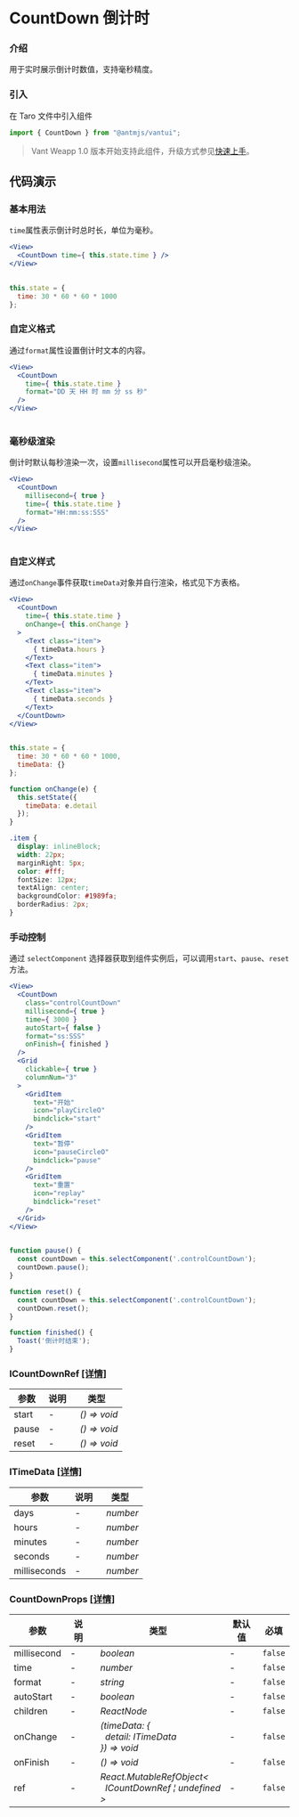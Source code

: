 # CountDown 倒计时

### 介绍

用于实时展示倒计时数值，支持毫秒精度。

### 引入

在 Taro 文件中引入组件

```js
import { CountDown } from "@antmjs/vantui"; 
```

> Vant Weapp 1.0 版本开始支持此组件，升级方式参见[快速上手](#/quickstart)。

## 代码演示

### 基本用法

`time`属性表示倒计时总时长，单位为毫秒。

```jsx
<View>
  <CountDown time={ this.state.time } />
</View>
 
```

```js
this.state = {
  time: 30 * 60 * 60 * 1000
}; 
```

### 自定义格式

通过`format`属性设置倒计时文本的内容。

```jsx
<View>
  <CountDown
    time={ this.state.time }
    format="DD 天 HH 时 mm 分 ss 秒"
  />
</View>
 
```

### 毫秒级渲染

倒计时默认每秒渲染一次，设置`millisecond`属性可以开启毫秒级渲染。

```jsx
<View>
  <CountDown
    millisecond={ true }
    time={ this.state.time }
    format="HH:mm:ss:SSS"
  />
</View>
 
```

### 自定义样式

通过`onChange`事件获取`timeData`对象并自行渲染，格式见下方表格。

```jsx
<View>
  <CountDown
    time={ this.state.time }
    onChange={ this.onChange }
  >
    <Text class="item">
      { timeData.hours }
    </Text>
    <Text class="item">
      { timeData.minutes }
    </Text>
    <Text class="item">
      { timeData.seconds }
    </Text>
  </CountDown>
</View>
 
```

```js
this.state = {
  time: 30 * 60 * 60 * 1000,
  timeData: {}
};

function onChange(e) {
  this.setState({
    timeData: e.detail
  });
} 
```

```css
.item {
  display: inlineBlock;
  width: 22px;
  marginRight: 5px;
  color: #fff;
  fontSize: 12px;
  textAlign: center;
  backgroundColor: #1989fa;
  borderRadius: 2px;
}
```

### 手动控制

通过 `selectComponent` 选择器获取到组件实例后，可以调用`start`、`pause`、`reset`方法。

```jsx
<View>
  <CountDown
    class="controlCountDown"
    millisecond={ true }
    time={ 3000 }
    autoStart={ false }
    format="ss:SSS"
    onFinish={ finished }
  />
  <Grid
    clickable={ true }
    columnNum="3"
  >
    <GridItem
      text="开始"
      icon="playCircleO"
      bindclick="start"
    />
    <GridItem
      text="暂停"
      icon="pauseCircleO"
      bindclick="pause"
    />
    <GridItem
      text="重置"
      icon="replay"
      bindclick="reset"
    />
  </Grid>
</View>
 
```

```js
function pause() {
  const countDown = this.selectComponent('.controlCountDown');
  countDown.pause();
}

function reset() {
  const countDown = this.selectComponent('.controlCountDown');
  countDown.reset();
}

function finished() {
  Toast('倒计时结束');
} 
```
### ICountDownRef [[详情]](https://github.com/AntmJS/vantui/tree/main/packages/vantui/types/count-down.d.ts)   

| 参数 | 说明 | 类型 |
| --- | --- | --- |
| start | - | _&nbsp;&nbsp;()&nbsp;=>&nbsp;void<br/>_ |
| pause | - | _&nbsp;&nbsp;()&nbsp;=>&nbsp;void<br/>_ |
| reset | - | _&nbsp;&nbsp;()&nbsp;=>&nbsp;void<br/>_ |

### ITimeData [[详情]](https://github.com/AntmJS/vantui/tree/main/packages/vantui/types/count-down.d.ts)   

| 参数 | 说明 | 类型 |
| --- | --- | --- |
| days | - | _&nbsp;&nbsp;number<br/>_ |
| hours | - | _&nbsp;&nbsp;number<br/>_ |
| minutes | - | _&nbsp;&nbsp;number<br/>_ |
| seconds | - | _&nbsp;&nbsp;number<br/>_ |
| milliseconds | - | _&nbsp;&nbsp;number<br/>_ |

### CountDownProps [[详情]](https://github.com/AntmJS/vantui/tree/main/packages/vantui/types/count-down.d.ts)   

| 参数 | 说明 | 类型 | 默认值 | 必填 |
| --- | --- | --- | --- | --- |
| millisecond | - | _&nbsp;&nbsp;boolean<br/>_ | - | `false` |
| time | - | _&nbsp;&nbsp;number<br/>_ | - | `false` |
| format | - | _&nbsp;&nbsp;string<br/>_ | - | `false` |
| autoStart | - | _&nbsp;&nbsp;boolean<br/>_ | - | `false` |
| children | - | _&nbsp;&nbsp;ReactNode<br/>_ | - | `false` |
| onChange | - | _&nbsp;&nbsp;(timeData:&nbsp;{<br/>&nbsp;&nbsp;&nbsp;&nbsp;detail:&nbsp;ITimeData<br/>&nbsp;&nbsp;})&nbsp;=>&nbsp;void<br/>_ | - | `false` |
| onFinish | - | _&nbsp;&nbsp;()&nbsp;=>&nbsp;void<br/>_ | - | `false` |
| ref | - | _&nbsp;&nbsp;React.MutableRefObject<<br/>&nbsp;&nbsp;&nbsp;&nbsp;ICountDownRef&nbsp;&brvbar;&nbsp;undefined<br/>&nbsp;&nbsp;><br/>_ | - | `false` |

